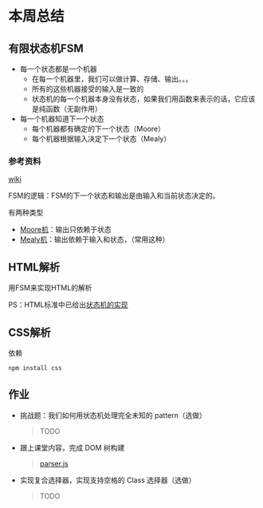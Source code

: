 # 本周总结

## 有限状态机FSM

* 每一个状态都是一个机器
  * 在每一个机器里，我们可以做计算、存储、输出。。。
  * 所有的这些机器接受的输入是一致的
  * 状态机的每一个机器本身没有状态，如果我们用函数来表示的话，它应该是纯函数（无副作用）
* 每一个机器知道下一个状态
  * 每个机器都有确定的下一个状态（Moore）
  * 每个机器根据输入决定下一个状态（Mealy）

### 参考资料

[wiki](https://en.wikipedia.org/wiki/Finite-state_machine)

FSM的逻辑：FSM的下一个状态和输出是由输入和当前状态决定的。

有两种类型

* [Moore机](https://en.wikipedia.org/wiki/Moore_machine)：输出只依赖于状态
* [Mealy机](https://en.wikipedia.org/wiki/Mealy_machine)：输出依赖于输入和状态，（常用这种）

## HTML解析

用FSM来实现HTML的解析

PS：HTML标准中已给出[状态机的实现](https://html.spec.whatwg.org/multipage/parsing.html#tokenization)

## CSS解析

依赖

```
npm install css
```

## 作业

* 挑战题：我们如何用状态机处理完全未知的 pattern（选做）

  > TODO

* 跟上课堂内容，完成 DOM 树构建

  > [parser.js](./toy-browser/parser.js)

* 实现复合选择器，实现支持空格的 Class 选择器（选做）

  > TODO

